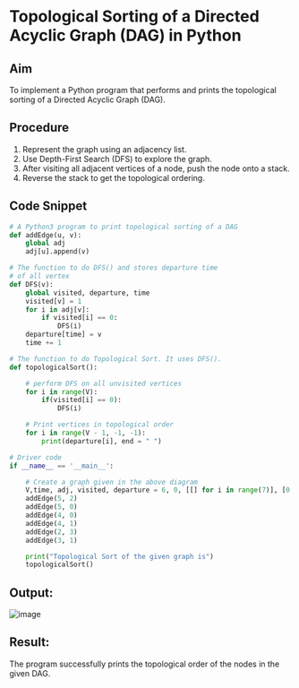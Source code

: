 # Topological Sorting of a Directed Acyclic Graph (DAG) in Python

##  Aim
To implement a Python program that performs and prints the topological sorting of a Directed Acyclic Graph (DAG).

## Procedure
1. Represent the graph using an adjacency list.
2. Use Depth-First Search (DFS) to explore the graph.
3. After visiting all adjacent vertices of a node, push the node onto a stack.
4. Reverse the stack to get the topological ordering.

##  Code Snippet
```python
# A Python3 program to print topological sorting of a DAG
def addEdge(u, v):
	global adj
	adj[u].append(v)

# The function to do DFS() and stores departure time
# of all vertex
def DFS(v):
	global visited, departure, time
	visited[v] = 1
	for i in adj[v]:
		if visited[i] == 0:
			DFS(i)
	departure[time] = v
	time += 1

# The function to do Topological Sort. It uses DFS().
def topologicalSort():

	# perform DFS on all unvisited vertices
	for i in range(V):
		if(visited[i] == 0):
			DFS(i)

	# Print vertices in topological order
	for i in range(V - 1, -1, -1):
		print(departure[i], end = " ")

# Driver code
if __name__ == '__main__':

	# Create a graph given in the above diagram
	V,time, adj, visited, departure = 6, 0, [[] for i in range(7)], [0 for i in range(7)],[-1 for i in range(7)]
	addEdge(5, 2)
	addEdge(5, 0)
	addEdge(4, 0)
	addEdge(4, 1)
	addEdge(2, 3)
	addEdge(3, 1)

	print("Topological Sort of the given graph is")
	topologicalSort()


```

## Output:

![image](https://github.com/user-attachments/assets/1c89cbcb-fd14-406e-a3e5-02f8aaf69193)

## Result:
The program successfully prints the topological order of the nodes in the given DAG.
